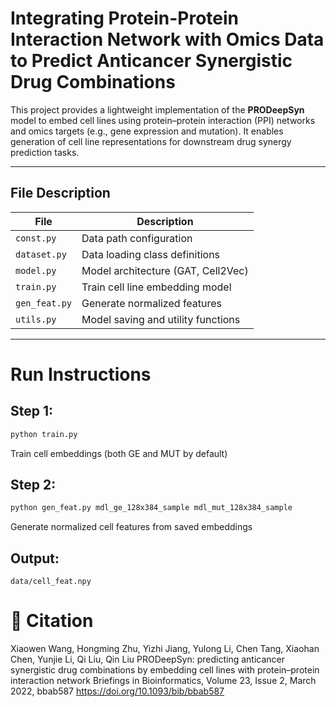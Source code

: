 # Integrating Protein-Protein Interaction Network with Omics Data to Predict Anticancer Synergistic Drug Combinations

This project provides a lightweight implementation of the **PRODeepSyn** model to embed cell lines using protein–protein interaction (PPI) networks and omics targets (e.g., gene expression and mutation). It enables generation of cell line representations for downstream drug synergy prediction tasks.

---

## File Description

| File         | Description                        |
|--------------|------------------------------------|
| `const.py`   | Data path configuration            |
| `dataset.py` | Data loading class definitions     |
| `model.py`   | Model architecture (GAT, Cell2Vec) |
| `train.py`   | Train cell line embedding model    |
| `gen_feat.py`| Generate normalized features       |
| `utils.py`   | Model saving and utility functions |

---
# Run Instructions
## Step 1: 
```python
python train.py
```
Train cell embeddings (both GE and MUT by default)
## Step 2: 
```python
python gen_feat.py mdl_ge_128x384_sample mdl_mut_128x384_sample
```
Generate normalized cell features from saved embeddings
## Output: 
`data/cell_feat.npy`
# 📄 Citation
Xiaowen Wang, Hongming Zhu, Yizhi Jiang, Yulong Li, Chen Tang, Xiaohan Chen, Yunjie Li, Qi Liu, Qin Liu
PRODeepSyn: predicting anticancer synergistic drug combinations by embedding cell lines with protein–protein interaction network
Briefings in Bioinformatics, Volume 23, Issue 2, March 2022, bbab587
https://doi.org/10.1093/bib/bbab587
